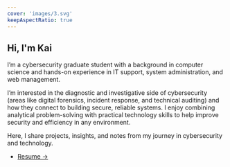```yaml
---
cover: 'images/3.svg'
keepAspectRatio: true
---
```


## Hi, I'm Kai 

I’m a cybersecurity graduate student with a background in computer science and hands-on experience in IT support, 
system administration, and web management.  

I’m interested in the diagnostic and investigative side of cybersecurity (areas like digital forensics, incident response, and 
technical auditing) and how they connect to building secure, reliable systems. I enjoy combining analytical 
problem-solving with practical technology skills to help improve security and efficiency in any environment.  

Here, I share projects, insights, and notes from my journey in cybersecurity and technology.

- [Resume →](/about/resume)

